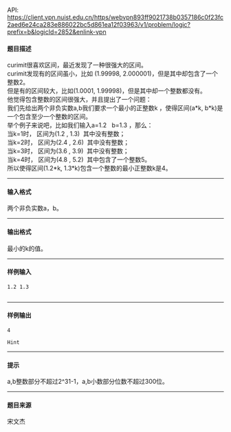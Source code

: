 API: https://client.vpn.nuist.edu.cn/https/webvpn893ff9021738b0357186c0f23fc2aed6e24ca283e886022bc5d861ea12f03963/v1/problem/logic?prefix=b&logicId=2852&enlink-vpn

#### 题目描述

curimit很喜欢区间，最近发现了一种很强大的区间。  
curimit发现有的区间虽小，比如 (1.99998, 2.000001)，但是其中却包含了一个整数2。  
但是有的区间较大，比如(1.0001, 1.99998)，但是其中却一个整数都没有。  
他觉得包含整数的区间很强大，并且提出了一个问题：  
我们先给出两个非负实数a,b我们要求一个最小的正整数k ，使得区间(a\*k, b\*k)是一个包含至少一个整数的区间。  
举个例子来说吧，比如我们输入a=1.2   b=1.3 ，那么：  
当k=1时， 区间为(1.2 , 1.3)  其中没有整数；  
当k=2时， 区间为(2.4 , 2.6)  其中没有整数；  
当k=3时， 区间为(3.6 , 3.9)  其中没有整数；  
当k=4时， 区间为(4.8 , 5.2)  其中包含了一个整数5。  
所以使得区间(1.2\*k, 1.3\*k)包含一个整数的最小正整数k是4。

---

#### 输入格式

两个非负实数a，b。

---

#### 输出格式

  
最小的k的值。

---

#### 样例输入
```
1.2 1.3


```

---

#### 样例输出
```
4

Hint

```

---

#### 提示

a,b整数部分不超过2^31-1，a,b小数部分位数不超过300位。

---

#### 题目来源

宋文杰